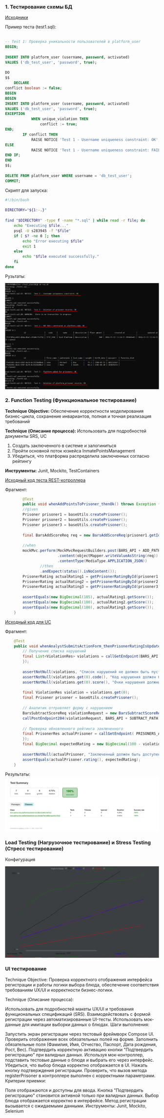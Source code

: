 ### 1. Тестирование схемы БД



[Исходники](https://github.com/dianainya/Software-engineering-methodology/tree/main/test/sql-scripts)

Пример теста (test1.sql):

```sql

-- Test 1: Проверка уникальности пользователей в platform_user
BEGIN;

INSERT INTO platform_user (username, password, activated)
VALUES ('db_test_user', 'password', true);

DO
$$
    DECLARE
conflict boolean := false;
BEGIN
BEGIN
INSERT INTO platform_user (username, password, activated)
VALUES ('db_test_user', 'password', true);
EXCEPTION
            WHEN unique_violation THEN
                conflict := true;
END;
        IF conflict THEN
            RAISE NOTICE 'Test 1 - Username uniqueness constraint: OK';
ELSE
            RAISE NOTICE 'Test 1 - Username uniqueness constraint: FAILED';
END IF;
END
$$;

DELETE FROM platform_user WHERE username = 'db_test_user';
COMMIT;

```
Скрипт для запуска:

```bash
#!/bin/bash

DIRECTORY="${1:-.}"

find "$DIRECTORY" -type f -name "*.sql" | while read -r file; do
    echo "Executing $file..."
    psql -U s283945 -f "$file"
    if [ $? -ne 0 ]; then
        echo "Error executing $file"
        exit 1
    else
        echo "$file executed successfully."
    fi
done

```

Рузьтаты:

![img.png](resources/res_db.png)

### 2.  Function Testing (Функциональное тестирование)

**Technique Objective:** Обеспечение корректности моделирования бизнес-цикла, сохранение инвариантов, полная и точная реализация требований

**Technique (Описание процесса):**
Использовать для подробностей документы SRS, UC
1. Создать заключенного в системе и залогиниться
2. Пройти основной поток юзкейса InmatePointsManagement 
3. Убедиться, что платформа распределила заключенных согласно рейтингу
   
**Инструменты:** Junit, Mockito, TestContainers

[Исходный код теста REST-котроллера](https://github.com/dianainya/platform-backend/blob/main/src/test/java/test/sadiva/mpi/platformbackend/rest/BarsControllerTest.java)

Фрагмент:
```java
        @Test
        public void whenAddPointsToPrisoner_thenOk() throws Exception {
        //given
        Prisoner prisoner1 = baseUtils.createPrisoner();
        Prisoner prisoner2 = baseUtils.createPrisoner();
        Prisoner prisoner3 = baseUtils.createPrisoner();

        final BarsAddScoreReq req = new BarsAddScoreReq(prisoner1.getId(), 5);

        //when
        mockMvc.perform(MockMvcRequestBuilders.post(BARS_API + ADD_PATH)
                        .content(objectMapper.writeValueAsString(req))
                        .contentType(MediaType.APPLICATION_JSON))
                //then
                .andExpect(status().isNoContent());
        PrisonerRating actualRating1 = getPrisonerRatingById(prisoner1.getId());
        PrisonerRating actualRating2 = getPrisonerRatingById(prisoner2.getId());
        PrisonerRating actualRating3 = getPrisonerRatingById(prisoner3.getId());

        assertEquals(new BigDecimal(105), actualRating1.getScore());
        assertEquals(new BigDecimal(100), actualRating2.getScore());
        assertEquals(new BigDecimal(100), actualRating3.getScore());
    }
```
[Исходный код для UC](https://github.com/dianainya/platform-backend/blob/main/src/test/java/test/sadiva/mpi/platformbackend/e2e/InmatePointsManagementTest.java)

Фрагмент:
```java
    @Test
    public void whenAnalystSubmitsActionForm_thenPrisonerRatingIsUpdated_andAdminCanView() throws Exception {
        // Получение списка нарушений
        final List<ViolationRes> violations = callGetEndpoint(BARS_API + VIOLATIONS_PATH, new TypeReference<>() {
        });

        assertNotNull(violations, "Список нарушений не должен быть пустым");
        assertNotNull(violations.get(0).code(), "Код нарушения должен быть задан");
        assertNotNull(violations.get(0).score(), "Очки нарушения должны быть заданы");

        final ViolationRes violation = violations.get(0);
        final Prisoner prisoner = baseUtils.createPrisoner();

        // Аналитик отправляет форму с нарушением
        BarsSubtractScoreReq violationRequest = new BarsSubtractScoreReq(prisoner.getId(), violation.code());
        callPostEndpoint204(violationRequest, BARS_API + SUBTRACT_PATH);

        // Проверка обновленного рейтинга заключенного
        final PrisonerRes actualPrisoner = callGetEndpoint( PRISONERS_API + "/" + prisoner.getId(), new TypeReference<>() {
        });
        final BigDecimal expectedRating = new BigDecimal(100 - violation.score());

        assertNotNull(actualPrisoner, "Заключенный должен быть доступен.");
        assertEquals(actualPrisoner.rating(), expectedRating);
    }
```
Результаты:
![img.png](resources/res_intr.png)

### Load Testing (Нагрузочное тестирование) и Stress Testing (Стресс тестирование)

Конфигурация

![img.png](resources/img.png)


### UI тестирование
Technique Objective: Проверка корректного отображения интерфейса регистрации и работы логики выбора блюда, обеспечение соответствия требованиям UX/UI и корректности бизнес-логики.

Technique (Описание процесса):

Использовать для подробностей макеты UX/UI и требования функциональных спецификаций (SRS).
Взаимодействовать с формой регистрации через автоматизированные UI-тесты.
Использовать мок-данные для имитации выборки данных о блюдах.
Шаги выполнения:

Запустить экран регистрации через тестовый фреймворк Compose UI.
Проверить отображение всех обязательных полей на форме.
Заполнить обязательные поля (Фамилия, Имя, Отчество, Паспорт, Дата рождения, Рост, Вес).
Подтвердить корректную активацию кнопки "Подтвердить регистрацию" при валидных данных.
Используя мок-контроллер, подставить тестовые данные о блюде и выбрать его через интерфейс.
Убедиться, что выбор блюда корректно отображается в UI.
Нажать кнопку подтверждения регистрации.
Проверить, что вызов метода registerPrisoner в контроллере выполнен с корректными параметрами.
Критерии приемки:

Поля отображаются и доступны для ввода.
Кнопка "Подтвердить регистрацию" становится активной только при валидных данных.
Выбор блюда отображается корректно в интерфейсе.
Метод регистрации вызывается с ожидаемыми данными.
Инструменты: Junit, Mockito, Selenium

